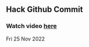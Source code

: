 
 ## Hack Github Commit 
 ### Watch video <a href="https://www.youtube.com">here</a> 
 Fri 25 Nov 2022 
